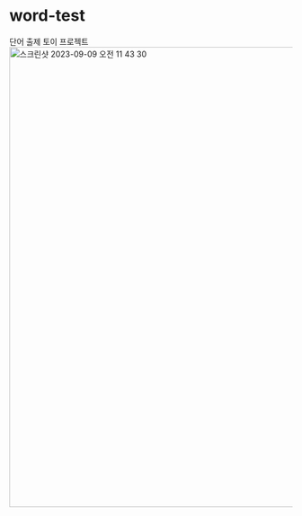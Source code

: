 # word-test
단어 출제 토이 프로젝트
<img width="819" alt="스크린샷 2023-09-09 오전 11 43 30" src="https://github.com/riceCakeSsamanKo/word-test/assets/121627245/68a5c67c-b04b-40fb-a6f0-07a329a7aa71">
